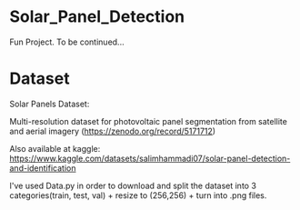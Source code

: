 # Solar_Panel_Detection
Fun Project. To be continued...

# Dataset

Solar Panels Dataset:

Multi-resolution dataset for photovoltaic panel segmentation from satellite and aerial imagery (https://zenodo.org/record/5171712)

Also available at kaggle: https://www.kaggle.com/datasets/salimhammadi07/solar-panel-detection-and-identification

I've used Data.py in order to download and split the dataset into 3 categories(train, test, val) + resize to (256,256) + turn into .png files.
